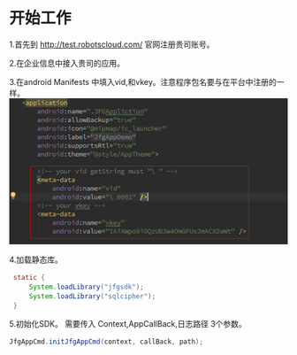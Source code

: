 # 开始工作
1.首先到 http://test.robotscloud.com/ 官网注册贵司账号。

2.在企业信息中接入贵司的应用。

3.在android Manifests 中填入vid,和vkey。注意程序包名要与在平台中注册的一样。
![](assets/vid.png)

4.加载静态库。

```java
 static {
     System.loadLibrary("jfgsdk");
     System.loadLibrary("sqlcipher");
 }
```
5.初始化SDK。 需要传入 Context,AppCallBack,日志路径 3个参数。
```java
JfgAppCmd.initJfgAppCmd(context, callBack, path);
```